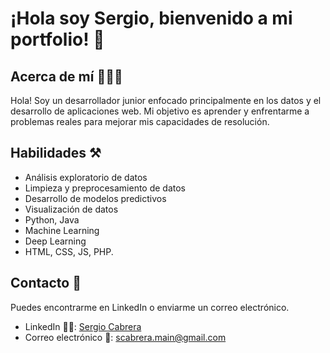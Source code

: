 # ¡Hola soy Sergio, bienvenido a mi portfolio! 👋

## Acerca de mí 👨🏻‍💼
Hola! Soy un desarrollador junior enfocado principalmente en los datos y el desarrollo de aplicaciones web. Mi objetivo es aprender y enfrentarme a problemas reales para mejorar mis capacidades de resolución.
## Habilidades ⚒️
- Análisis exploratorio de datos <br>
- Limpieza y preprocesamiento de datos <br>
- Desarrollo de modelos predictivos <br>
- Visualización de datos <br>
- Python, Java <br>
- Machine Learning <br>
- Deep Learning <br>
- HTML, CSS, JS, PHP.

## Contacto 📨
Puedes encontrarme en LinkedIn o enviarme un correo electrónico.

- LinkedIn 👨‍💼: [Sergio Cabrera](https://www.linkedin.com/in/sergio-cabrera-dominguez-dev)<br>
- Correo electrónico 📧: scabrera.main@gmail.com

